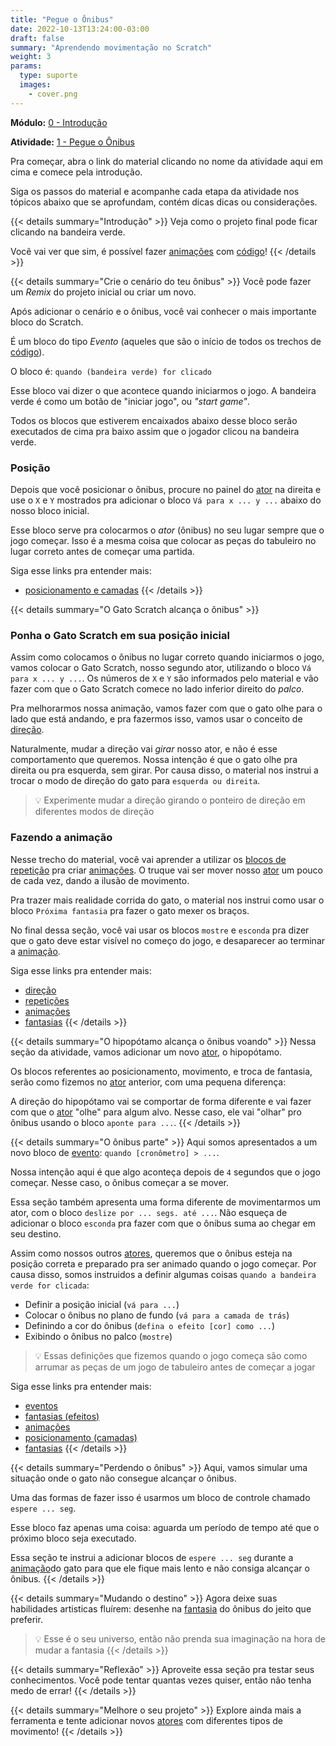 ```yaml
---
title: "Pegue o Ônibus"
date: 2022-10-13T13:24:00-03:00
draft: false
summary: "Aprendendo movimentação no Scratch"
weight: 3
params:
  type: suporte
  images:
    - cover.png
---
```


**Módulo:** [0 - Introdução](https://projects.raspberrypi.org/pt-BR/pathways/scratch-intro)

**Atividade:** [1 - Pegue o Ônibus](https://projects.raspberrypi.org/pt-BR/projects/catch-the-bus/0)

Pra começar, abra o link do material clicando no nome da atividade aqui em cima e comece pela introdução.

Siga os passos do material e acompanhe cada etapa da atividade nos tópicos abaixo que se aprofundam, contém dicas dicas ou considerações.

{{< details summary="Introdução" >}}
Veja como o projeto final pode ficar clicando na bandeira verde.

Você vai ver que sim, é possível fazer [animações](/conceitos/animacoes/) com [código](/conceitos/codigo/)!
{{< /details >}}

{{< details summary="Crie o cenário do teu ônibus" >}}
Você pode fazer um *Remix* do projeto inicial ou criar um novo.

Após adicionar o cenário e o ônibus, você vai conhecer o mais importante bloco do Scratch.

É um bloco do tipo *Evento* (aqueles que são o início de todos os trechos de [código](/conceitos/codigo/)).

O bloco é: `quando (bandeira verde) for clicado`

Esse bloco vai dizer o que acontece quando iniciarmos o jogo. A bandeira verde é como um botão de "iniciar jogo", ou *"start game"*.

Todos os blocos que estiverem encaixados abaixo desse bloco serão executados de cima pra baixo assim que o jogador clicou na bandeira verde.

### Posição

Depois que você posicionar o ônibus, procure no painel do [ator](/conceitos/atores/) na direita e use o `X` e `Y` mostrados pra adicionar o bloco `Vá para x ... y ...` abaixo do nosso bloco inicial.

Esse bloco serve pra colocarmos o *ator* (ônibus) no seu lugar sempre que o jogo começar. Isso é a mesma coisa que colocar as peças do tabuleiro no lugar correto antes de começar uma partida.

Siga esse links pra entender mais:
- [posicionamento e camadas](/conceitos/posicionamento/)
{{< /details >}}

{{< details summary="O Gato Scratch alcança o ônibus" >}}

### Ponha o Gato Scratch em sua posição inicial

Assim como colocamos o ônibus no lugar correto quando iniciarmos o jogo, vamos colocar o Gato Scratch, nosso segundo ator, utilizando o bloco `Vá para x ... y ...`. Os números de `X` e `Y` são informados pelo material e vão fazer com que o Gato Scratch comece no lado inferior direito do *palco*.

Pra melhorarmos nossa animação, vamos fazer com que o gato olhe para o lado que está andando, e pra fazermos isso, vamos usar o conceito de [direção](/conceitos/direcao/).

Naturalmente, mudar a direção vai *girar* nosso ator, e não é esse comportamento que queremos. Nossa intenção é que o gato olhe pra direita ou pra esquerda, sem girar. Por causa disso, o material nos instrui a trocar o modo de direção do gato para `esquerda ou direita`.

> 💡 Experimente mudar a direção girando o ponteiro de direção em diferentes modos de direção

### Fazendo a animação

Nesse trecho do material, você vai aprender a utilizar os [blocos de repetição](/conceitos/repeticoes/) pra criar [animações](/conceitos/animacoes/). O truque vai ser mover nosso [ator](/conceitos/atores/) um pouco de cada vez, dando a ilusão de movimento.

Pra trazer mais realidade corrida do gato, o material nos instrui como usar o bloco `Próxima fantasia` pra fazer o gato mexer os braços.

No final dessa seção, você vai usar os blocos `mostre` e `esconda` pra dizer que o gato deve estar visível no começo do jogo, e desaparecer ao terminar a [animação](/conceitos/animacoes/).

Siga esse links pra entender mais:
- [direção](/conceitos/direcao/)
- [repetições](/conceitos/repeticoes/)
- [animações](/conceitos/animacoes/)
- [fantasias](/conceitos/fantasias/)
{{< /details >}}

{{< details summary="O hipopótamo alcança o ônibus voando" >}}
Nessa seção da atividade, vamos adicionar um novo [ator](/conceitos/atores/), o hipopótamo.

Os blocos referentes ao posicionamento, movimento, e troca de fantasia, serão como fizemos no [ator](/conceitos/atores/) anterior, com uma pequena diferença:

A direção do hipopótamo vai se comportar de forma diferente e vai fazer com que o [ator](/conceitos/atores/) "olhe" para algum alvo. Nesse caso, ele vai "olhar" pro ônibus usando o bloco `aponte para ...`.
{{< /details >}}

{{< details summary="O ônibus parte" >}}
Aqui somos apresentados a um novo bloco de [evento](/conceitos/eventos/): `quando [cronômetro] > ...`.

Nossa intenção aqui é que algo aconteça depois de `4` segundos que o jogo começar. Nesse caso, o ônibus começar a se mover.

Essa seção também apresenta uma forma diferente de movimentarmos um ator, com o bloco `deslize por ... segs. até ...`. Não esqueça de adicionar o bloco `esconda` pra fazer com que o ônibus suma ao chegar em seu destino.

Assim como nossos outros [atores](/conceitos/atores/), queremos que o ônibus esteja na posição correta e preparado pra ser animado quando o jogo começar. Por causa disso, somos instruidos a definir algumas coisas `quando a bandeira verde for clicada`:

- Definir a posição inicial (`vá para ...`)
- Colocar o ônibus no plano de fundo (`vá para a camada de trás`)
- Definindo a cor do ônibus (`defina o efeito [cor] como ...`)
- Exibindo o ônibus no palco (`mostre`)

> 💡 Essas definições que fizemos quando o jogo começa são como arrumar as peças de um jogo de tabuleiro antes de começar a jogar

Siga esse links pra entender mais:
- [eventos](/conceitos/eventos/)
- [fantasias (efeitos)](/conceitos/fantasias/)
- [animações](/conceitos/animacoes/)
- [posicionamento (camadas)](/conceitos/posicionamento/)
- [fantasias](/conceitos/fantasias/)
{{< /details >}}

{{< details summary="Perdendo o ônibus" >}}
Aqui, vamos simular uma situação onde o gato não consegue alcançar o ônibus.

Uma das formas de fazer isso é usarmos um bloco de controle chamado `espere ... seg`.

Esse bloco faz apenas uma coisa: aguarda um período de tempo até que o próximo bloco seja executado.

Essa seção te instrui a adicionar blocos de `espere ... seg` durante a [animação](/conceitos/animacoes/)do gato para que ele fique mais lento e não consiga alcançar o ônibus.
{{< /details >}}

{{< details summary="Mudando o destino" >}}
Agora deixe suas habilidades artisticas fluírem: desenhe na [fantasia](/conceitos/fantasias/) do ônibus do jeito que preferir.

> 💡 Esse é o seu universo, então não prenda sua imaginação na hora de mudar a fantasia
{{< /details >}}

{{< details summary="Reflexão" >}}
Aproveite essa seção pra testar seus conhecimentos. Você pode tentar quantas vezes quiser, então não tenha medo de errar!
{{< /details >}}

{{< details summary="Melhore o seu projeto" >}}
Explore ainda mais a ferramenta e tente adicionar novos [atores](/conceitos/atores/) com diferentes tipos de movimento!
{{< /details >}}

